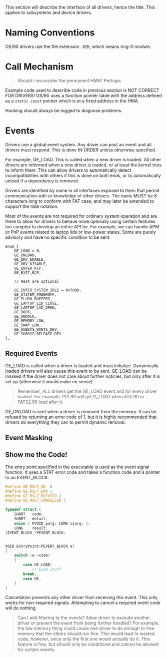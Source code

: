 This section will describe the interface of all drivers, hence the title. This applies to subsystems and device drivers.

# Naming Conventions

OS/90 drivers use the file extension `.RZM`, which means ring-0 module.

# Call Mechanism

> Should I reconsider the permanent HMA? Perhaps.

Example code used to describe code in previous section is NOT CORRECT FOR DRIVERS! OS/90 uses a function pointer table with the address defined as a `static const` pointer which is at a fixed address in the HMA.

Hooking should always be logged to diagnose problems.

# Events

Drivers use a global event system. Any driver can post an event and all drivers must respond. This is done IN ORDER unless otherwise specified.

For example, GE_LOAD. This is called when a new driver is loaded. All other drivers are informed when a new driver is loaded, or at least the kernel tries to inform them. This can allow drivers to automatically detect incompatibilities with others if this is done on both ends, or to automatically unload if a dependency is removed.

Drivers are identified by name in all interfaces exposed to them that permit communication with or knowledge of other drivers. The name MUST be 8 characters long to conform with FAT case, and may later be extended to support the tilde notation.

Most of the events are not required for ordinary system operation and are there to allow for drivers to behave more optimally using certain features too complex to develop an entire API for. For example, we can handle APM or PnP events related to laptop lids or low-power states. Some are purely advisory and have no specific condition to be sent.

```
enum {
	GE_LOAD = 0,
	GE_UNLOAD,
	GE_DRV_ENABLE,
	GE_DRV_DISABLE,
	GE_ENTER_KCP,
	GE_EXIT_KCP,

	// Rest are optional

	GE_ENTER_SYSTEM_IDLE = 0x7000,
	GE_SYSTEM_POWEROFF,
	GE_FLUSH_BUFFERS,
	GE_LAPTOP_LID_CLOSE,
	GE_LAPTOP_LID_OPEN,
	GE_DOCK,
	GE_UNDOCK,
	GE_MEMORY_LOW,
	GE_SWAP_LOW,
	GE_SUBSYS_WANTS_DEV,
	GE_SUBSYS_RELEASE_DEV
};
```

## Required Events

GE_LOAD is called when a driver is loaded and must initialize. Dynamically loaded drivers will also cause this event to be sent. GE_LOAD can be masked if the driver does not care about further noticies, but only after it is set up (otherwise it would make no sense)

> Remember, ALL drivers get the GE_LOAD event and for every driver loaded. For example, PCI.90 will get G_LOAD when ATA.90 or FAT32.90 load after it.

GE_UNLOAD is sent when a driver is removed from the memory. It can be refused by returning an error code of 1, but it is highly recommended that drivers do everything they can to permit dynamic removal.

## Event Masking

## Show me the Code!

The entry point specified in the executable is used as the event signal function. It uses a STAT error code and takes a function code and a pointer to an EVENT_BLOCK.

```c
#define GE_RSLT_OK  0
#define GE_RSLT_ERR 1
#define GE_RSLT_REFUSED 2
#define GE_RSLT_CANCELLED 3

typedef struct {
	SHORT   code;
	SHORT   detail;
	union { PVOID parg; LONG uiarg; };
	LONG    result;
}EVENT_BLOCK,*PEVENT_BLOCK;
```

```c

VOID EntryPoint(PEVENT_BLOCK e)
{
	switch (e->code)
	{
		case GE_LOAD:
			// Load stuff
		break;
		case GE_
	}
}
```

Cancellation prevents any other driver from receiving this event. This only works for non-required signals. Attempting to cancel a required event code will do nothing.

> Can I add filtering to the events? Allow driver to exclude another driver or prevent the event from being further handled? For example, the low memory thing could cause one driver to do enough to free memory that the others should run fine. This would lead to wasted code, however, since only the first one would actually do it. This feature is fine, but should only be conditional and cannot be allowed for certain events.
